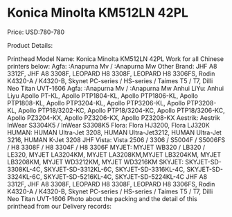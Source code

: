 # Konica Minolta KM512LN 42PL

Price: USD:780-780

Product Details:

Printhead Model Name: Konica Minolta KM512LN 42PL
Work for all Chinese printers below:
Agfa: :Anapurna Mv / :Anapurna Mw Other Brand: JHF A8 3312F, JHF A8 3308F, LEOPARD H8 3308F, LEOPARD H8 3306FS, Rodin K4320-A / K4320-B, Skynet PC-series / HS-series / Taimes T5 / T7, Dilli Neo Titan UVT-1606
Agfa: :Anapurna Mv / :Anapurna Mw
Anhui LiYu: Anhui Liyu Apollo PT-KL, Apollo PTP1804-KL, Apollo PTP1806-KL, Apollo PTP1808-KL, Apollo PTP3204-KL, Apollo PTP3206-KL, Apollo PTP3208-KL, Apollo PTP18/3202-KC, Apollo PTP18/3204-KC, Apollo PTP18/3206-KC, Apollo PZ3204-KX, Apollo PZ3206-KX, Apollo PZ3208-KX
Aestrik: Aestrik InWear S3304K5 / InWear S3308K5
Flora: Flora HJ3200, Flora LJ320K
HUMAN: HUMAN Ultra-Jet 3208, HUMAN Ultra-Jet3212, HUMAN Ultra-Jet 3216, HUMAN K-Jet 3208
JHF Vista: Vista 2506 / 3306 / S5004F / S5006FS / H8 3308F / H8 3304F / H8 3306F
MYJET: MYJET WB320 / LB320 / LE320, MYJET LA3204KM, MYJET LA3208KM,MYJET LB3204KM, MYJET LB3208KM, MYJET WD3212KM, MYJET WD3216KM
SKYJET: SKYJET-SD-3308KL-4C, SKYJET-SD-3312KL-6C, SKYJET-SD-3316KL-4C, SKYJET-SD-3324KL-6C, SKYJET-SD-5216KL-4C, SKYJET-SD-5224KL-4C
JHF A8 3312F, JHF A8 3308F, LEOPARD H8 3308F, LEOPARD H8 3306FS, Rodin K4320-A / K4320-B, Skynet PC-series / HS-series / Taimes T5 / T7, Dilli Neo Titan UVT-1606
Photo about the packing and the detail of this printhead from our Delivery records: